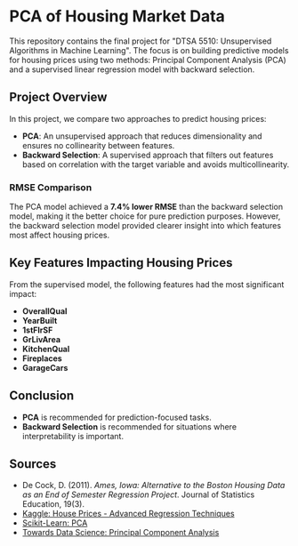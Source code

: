 # PCA of Housing Market Data

This repository contains the final project for "DTSA 5510: Unsupervised Algorithms in Machine Learning". The focus is on building predictive models for housing prices using two methods: Principal Component Analysis (PCA) and a supervised linear regression model with backward selection.

## Project Overview

In this project, we compare two approaches to predict housing prices:

- **PCA**: An unsupervised approach that reduces dimensionality and ensures no collinearity between features.
- **Backward Selection**: A supervised approach that filters out features based on correlation with the target variable and avoids multicollinearity.

### RMSE Comparison

The PCA model achieved a **7.4% lower RMSE** than the backward selection model, making it the better choice for pure prediction purposes. However, the backward selection model provided clearer insight into which features most affect housing prices.

## Key Features Impacting Housing Prices

From the supervised model, the following features had the most significant impact:
- **OverallQual**
- **YearBuilt**
- **1stFlrSF**
- **GrLivArea**
- **KitchenQual**
- **Fireplaces**
- **GarageCars**

## Conclusion

- **PCA** is recommended for prediction-focused tasks.
- **Backward Selection** is recommended for situations where interpretability is important.

## Sources

- De Cock, D. (2011). *Ames, Iowa: Alternative to the Boston Housing Data as an End of Semester Regression Project*. Journal of Statistics Education, 19(3).
- [Kaggle: House Prices - Advanced Regression Techniques](https://www.kaggle.com/competitions/house-prices-advanced-regression-techniques/data)
- [Scikit-Learn: PCA](https://scikit-learn.org/stable/modules/generated/sklearn.decomposition.PCA.html#sklearn.decomposition.PCA)
- [Towards Data Science: Principal Component Analysis](https://towardsdatascience.com/a-one-stop-shop-for-principal-component-analysis-5582fb7e0a9c)
